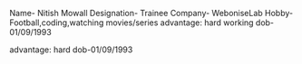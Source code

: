 Name- Nitish Mowall
Designation- Trainee
Company- WeboniseLab 
Hobby- Football,coding,watching movies/series
advantage: hard working
dob-01/09/1993

advantage: hard
dob-01/09/1993

